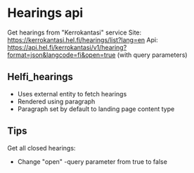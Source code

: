 # Hearings api

Get hearings from "Kerrokantasi" service
Site: https://kerrokantasi.hel.fi/hearings/list?lang=en
Api: https://api.hel.fi/kerrokantasi/v1/hearing?format=json&langcode=fi&open=true (with query parameters)

## Helfi_hearings
- Uses external entity to fetch hearings
- Rendered using paragraph
- Paragraph set by default to landing page content type

## Tips
Get all closed hearings:
- Change "open" -query parameter from true to false
